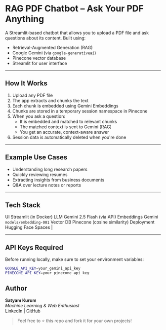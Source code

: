 # RAG PDF Chatbot – Ask Your PDF Anything

A Streamlit-based chatbot that allows you to upload a PDF file and ask questions about its content. Built using:

-  Retrieval-Augmented Generation (RAG)
-  Google Gemini (via `google-generativeai`)
-  Pinecone vector database
-  Streamlit for user interface

---

##  How It Works

1. Upload any PDF file
2. The app extracts and chunks the text
3. Each chunk is embedded using Gemini Embeddings
4. Chunks are stored in a temporary session namespace in Pinecone
5. When you ask a question:
   - It is embedded and matched to relevant chunks
   - The matched context is sent to Gemini (RAG)
   - You get an accurate, context-aware answer
6. Session data is automatically deleted when you're done 

---

##  Example Use Cases

- Understanding long research papers
- Quickly reviewing resumes
- Extracting insights from business documents
- Q&A over lecture notes or reports

---

##  Tech Stack

  UI             Streamlit (in Docker) 
  LLM            Gemini 2.5 Flash (via API) 
  Embeddings     Gemini `models/embedding-001` 
  Vector DB      Pinecone (cosine similarity) 
  Deployment     Hugging Face Spaces |

---

##  API Keys Required

Before running locally, make sure to set your environment variables:

```bash
GOOGLE_API_KEY=your_gemini_api_key
PINECONE_API_KEY=your_pinecone_api_key
```
## Author

**Satyam Kurum**  
_Machine Learning & Web Enthusiast_  
[LinkedIn](https://linkedin.com/in/satyamkurum) | [GitHub](https://github.com/satyamkurum)

> Feel free to ⭐️ this repo and fork it for your own projects!
